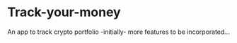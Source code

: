 # Track-your-money
An app to track crypto portfolio -initially- more features to be incorporated...
